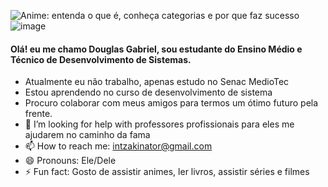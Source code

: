 <img src="https://www.opovo.com.br/_midias/jpg/2022/05/11/animes_japoneses_entenda_o_que_sao_e_o_porque_de_fazerem_tanto_sucesso-18726989.jpg" alt="Anime: entenda o que é, conheça categorias e por que faz sucesso"/>![image](https://github.com/DouglasDG1987/DouglasDG1987/assets/164562375/587263ae-a13b-43bc-bd6a-bf1604985621)


#### Olá! eu me chamo Douglas Gabriel, sou estudante do Ensino Médio e Técnico de Desenvolvimento de Sistemas.
- Atualmente  eu não trabalho, apenas estudo no Senac MedioTec
- Estou aprendendo  no curso de desenvolvimento de sistema
- Procuro colaborar com meus amigos para termos um ótimo futuro pela frente.
- 🤔 I’m looking for help with professores profissionais para eles me ajudarem no caminho da fama
- 📫 How to reach me: intzakinator@gmail.com
- 😄 Pronouns: Ele/Dele
- ⚡ Fun fact: Gosto de assistir animes, ler livros, assistir séries e filmes

